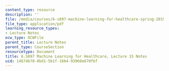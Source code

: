 ```yaml
---
content_type: resource
description: ''
file: /media/courses/6-s897-machine-learning-for-healthcare-spring-2019/14674b708bd15b1f166493960e670fbf_MIT6_S897S19_lec15note.pdf
file_type: application/pdf
learning_resource_types:
- Lecture Notes
ocw_type: OCWFile
parent_title: Lecture Notes
parent_type: CourseSection
resourcetype: Document
title: 6.S897 Machine Learning for Healthcare, Lecture 15 Notes
uid: 14674b70-8bd1-5b1f-1664-93960e670fbf
---
```


